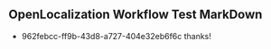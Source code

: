 ## OpenLocalization Workflow Test MarkDown
* 962febcc-ff9b-43d8-a727-404e32eb6f6c thanks!

<!--HONumber=Aug16_HO2-->



